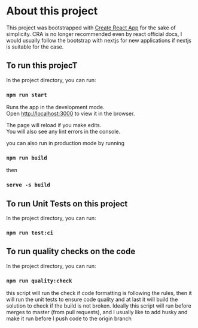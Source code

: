 # About this project

This project was bootstrapped with [Create React App](https://github.com/facebook/create-react-app) for the sake of simplicity. CRA is no longer recommended even by react official docs, I would usually follow the bootstrap with nextjs for new applications if nextjs is suitable for the case.

## To run this projecT

In the project directory, you can run:

### `npm run start`

Runs the app in the development mode.\
Open [http://localhost:3000](http://localhost:3000) to view it in the browser.

The page will reload if you make edits.\
You will also see any lint errors in the console.

you can also run in production mode by running

### `npm run build`

then

### `serve -s build`

## To run Unit Tests on this project

In the project directory, you can run:

### `npm run test:ci`

## To run quality checks on the code

In the project directory, you can run:

### `npm run quality:check`

this script will run the check if code formatting is following the rules, then it will run the unit tests to ensure code quality and at last it will build the solution to check if the build is not broken. Ideally this script will run before merges to master (from pull requests), and I usually like to add husky and make it run before I push code to the origin branch 
